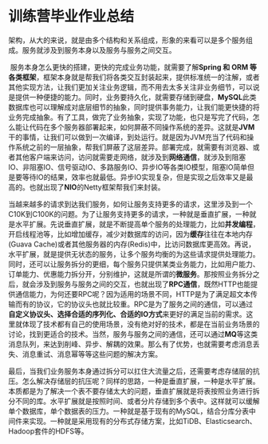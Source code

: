 # 训练营毕业作业总结

​		架构，从大的来说，就是由多个结构和关系组成，形象的来看可以是多个服务组成。服务就涉及到服务本身以及服务与服务之间交互。

​		服务本身怎么更快的搭建，更快的完成业务功能，就需要了解**Spring 和 ORM 等各类框架**，框架本身就是帮我们将各类交互封装起来，提供标准统一的注解，或者其他实现方法，让我们更加关注业务逻辑，而不用去太多关注非业务细节，可以说是提供一种便捷的能力。同时，业务要持久化，就需要存储到硬盘，**MySQL**此类数据库也可以理解成对底层细节的抽象，同时提供事务能力，让我们能更快捷的将业务完成抽象。有了工具，做完了业务抽象，实现了功能，也只是写完了代码，怎么能让代码在多个服务器部署起来，如何屏蔽不同操作系统的差异。这就是**JVM**干的事情，让我们可以做到一次编译，到处运行。就是因为JVM充当了代码和操作系统之前的一层抽象，帮我们屏蔽了这层差异。部署完成，就需要有浏览器、或者其他客户端来访问，访问就需要走网络，就涉及到**网络通信**，就涉及到阻塞IO、非阻塞IO、信号驱动IO、多路服务IO、异步IO等各类IO模型，阻塞IO简单但是要等待IO的结果，效率也就最低。异步IO实现复杂，但是实现之后效率又是最高的。也就出现了**NIO**的Netty框架帮我们来封装。

​         当越来越多的请求到达我们服务，如何让服务支持更多的请求，这里涉及到一个C10K到C100K的问题。为了让服务支持更多的请求，一种就是垂直扩展，一种就是水平扩展。先说垂直扩展，就是不断提高单个服务的处理能力，比如**并发编程**，开启线程池等，比如增加缓存，减少对数据库的访问，因为**缓存**往往在本地内存(Guava Cache)或者其他服务器的内存(Redis)中，比访问数据库更高效。再说，水平扩展，就是提供无状态的服务，让多个服务均衡的为这些请求提供处理能力。同时，还可以让服务拆分的更细，每个服务只提供某类业务能力，比如用户能力、订单能力、优惠能力拆分开，分别维护，这就是所谓的**微服务**。那按照业务拆分之后，就会涉及到服务与服务之间的交互，也就出现了**RPC通信**，既然HTTP也能提供通信能力，为何还要RPC呢？因为适用的场景不同，HTTP是为了满足超文本传输而有的协议，它的协议头也就比较重。RPC是为了服务之间的通信，可以通过**自定义协议头、选择合适的序列化、合适的IO方式**来更好的满足当前的需求。这里就体现了技术都有自己的使用场景，没有绝对好的技术，都是在当前业务场景的讨论，找到更适合的技术。当然，服务与服务之间的通信，还可以通过**MQ**等这类消息队列，来达到削峰、异步、解耦的效果。那么有了优势，也就需要考虑消息丢失、消息重试、消息幂等等这些问题的解决方案。

​       最后，当我们业务服务本身通过拆分可以扛住大流量之后，还需要考虑存储层的抗压。怎么解决存储层的抗压呢？同样的思路，一种是垂直扩展，一种是水平扩展。本质都是为了解决一个表不要存储太大的问题，垂直扩展就是将表按照业务进行拆分不同的库。水平扩展就是按照时间、或者分片存储到多个表中。这样就可以缓解单个数据库，单个数据表的压力。一种就是基于现有的MySQL，结合分库分表中间件来实现。一种就是采用现有的分布式存储方案，比如TiDB、Elasticsearch、Hadoop套件的HDFS等。